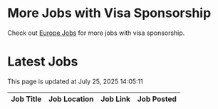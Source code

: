 # More Jobs with Visa Sponsorship

Check out [Europe Jobs](https://github.com/sureshparimi/europejobs#latest-jobs) for more jobs with visa sponsorship.

# Latest Jobs

This page is updated at July 25, 2025 14:05:11

| Job Title | Job Location | Job Link | Job Posted |
| --- | --- | --- | --- |
